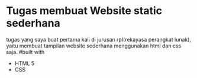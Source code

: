 # Tugas membuat Website static sederhana
tugas yang saya buat pertama kali di jurusan rpl(rekayasa perangkat lunak), yaitu membuat tampilan website sederhana menggunakan html dan css saja. 
#built with
- HTML 5
- CSS
